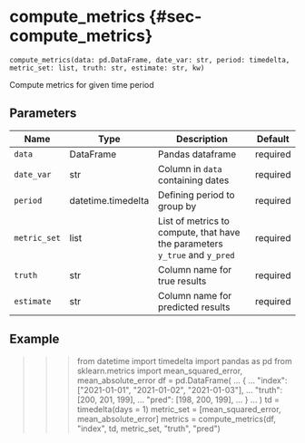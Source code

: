 # compute_metrics {#sec-compute_metrics}

`compute_metrics(data: pd.DataFrame, date_var: str, period: timedelta, metric_set: list, truth: str, estimate: str, kw)`

Compute metrics for given time period

## Parameters

| Name         | Type               | Description                                                                | Default   |
|--------------|--------------------|----------------------------------------------------------------------------|-----------|
| `data`       | DataFrame          | Pandas dataframe                                                           | required  |
| `date_var`   | str                | Column in `data` containing dates                                          | required  |
| `period`     | datetime.timedelta | Defining period to group by                                                | required  |
| `metric_set` | list               | List of metrics to compute, that have the parameters `y_true` and `y_pred` | required  |
| `truth`      | str                | Column name for true results                                               | required  |
| `estimate`   | str                | Column name for predicted results                                          | required  |

Example
-------
>>> from datetime import timedelta
>>> import pandas as pd
>>> from sklearn.metrics import mean_squared_error, mean_absolute_error
>>> df = pd.DataFrame(
...   {
...        "index": ["2021-01-01", "2021-01-02", "2021-01-03"],
...        "truth": [200, 201, 199],
...        "pred": [198, 200, 199],
...   }
... )
>>> td = timedelta(days = 1)
>>> metric_set = [mean_squared_error, mean_absolute_error]
>>> metrics = compute_metrics(df, "index", td, metric_set, "truth", "pred")